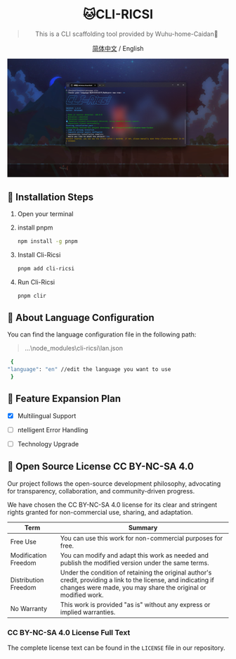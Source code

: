 
<div align="center">

# 🐱CLI-RICSI

> This is a CLI scaffolding tool provided by Wuhu-home-Caidan🎉
</div>
<div align="center">

[简体中文](./README_CN.md) / English
</div>

![Screenshot](/Screenshot.png)

## 🍁 Installation Steps
1. Open your terminal
2. install pnpm

   ```bash
   npm install -g pnpm

3. Install Cli-Ricsi
   ```bash
   pnpm add cli-ricsi
4. Run Cli-Ricsi
   ```bash
   pnpm clir

## 🤺 About Language Configuration
   You can find the language configuration file in the following path:
 
>...\node_modules\cli-ricsi\lan.json
  ```bash
   {
  "language": "en" //edit the language you want to use
   }
  ```
## 🐳 Feature Expansion Plan
- [x] Multilingual Support

- [ ] ntelligent Error Handling

- [ ] Technology Upgrade

## 🌟 Open Source License CC BY-NC-SA 4.0

Our project follows the open-source development philosophy, advocating for transparency, collaboration, and community-driven progress.

We have chosen the CC BY-NC-SA 4.0 license for its clear and stringent rights granted for non-commercial use, sharing, and adaptation.

| Term      | Summary                                                                      |
|-----------|------------------------------------------------------------------------------|
| Free Use  | You can use this work for non-commercial purposes for free.                  |
| Modification Freedom | You can modify and adapt this work as needed and publish the modified version under the same terms. |
| Distribution Freedom | Under the condition of retaining the original author's credit, providing a link to the license, and indicating if changes were made, you may share the original or modified work. |
| No Warranty | This work is provided "as is" without any express or implied warranties.      |

### CC BY-NC-SA 4.0 License Full Text
The complete license text can be found in the `LICENSE` file in our repository.